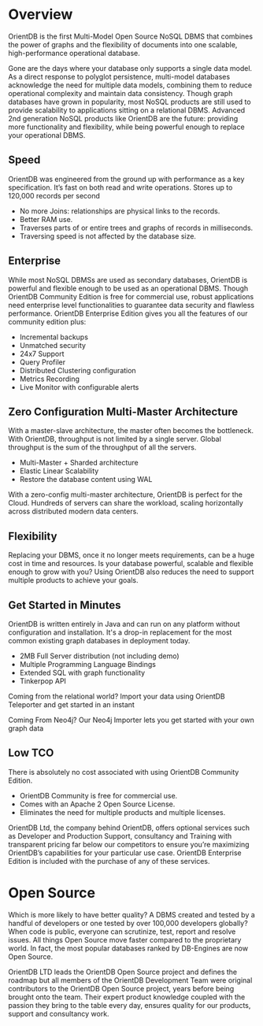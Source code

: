 # Overview

OrientDB is the first Multi-Model Open Source NoSQL DBMS that combines the power of graphs and the flexibility of documents into one scalable, high-performance operational database.

Gone are the days where your database only supports a single data model. As a direct response to polyglot persistence, multi-model databases acknowledge the need for multiple data models, combining them to reduce operational complexity and maintain data consistency. Though graph databases have grown in popularity, most NoSQL products are still used to provide scalability to applications sitting on a relational DBMS. Advanced 2nd generation NoSQL products like OrientDB are the future: providing more functionality and flexibility, while being powerful enough to replace your operational DBMS.

## Speed

OrientDB was engineered from the ground up with performance as a key specification. It’s fast on both read and write operations.
Stores up to 120,000 records per second

- No more Joins: relationships are physical links to the records.
- Better RAM use.
- Traverses parts of or entire trees and graphs of records in milliseconds.
- Traversing speed is not affected by the database size.

## Enterprise

While most NoSQL DBMSs are used as secondary databases, OrientDB is powerful and flexible enough to be used as an operational DBMS.
Though OrientDB Community Edition is free for commercial use, robust applications need enterprise level functionalities to guarantee data security and flawless performance. OrientDB Enterprise Edition gives you all the features of our community edition plus:

- Incremental backups
- Unmatched security
- 24x7 Support
- Query Profiler
- Distributed Clustering configuration
- Metrics Recording
- Live Monitor with configurable alerts

## Zero Configuration Multi-Master Architecture

With a master-slave architecture, the master often becomes the bottleneck. With OrientDB, throughput is not limited by a single server. Global throughput is the sum of the throughput of all the servers.
- Multi-Master + Sharded architecture
- Elastic Linear Scalability
- Restore the database content using WAL

With a zero-config multi-master architecture, OrientDB is perfect for the Cloud. Hundreds of servers can share the workload, scaling horizontally across distributed modern data centers.

## Flexibility

Replacing your DBMS, once it no longer meets requirements, can be a huge cost in time and resources. Is your database powerful, scalable and flexible enough to grow with you? Using OrientDB also reduces the need to support multiple products to achieve your goals.

## Get Started in Minutes

OrientDB is written entirely in Java and can run on any platform without configuration and installation. It's a drop-in replacement for the most common existing graph databases in deployment today.

- 2MB Full Server distribution (not including demo)
- Multiple Programming Language Bindings
- Extended SQL with graph functionality
- Tinkerpop API

Coming from the relational world? Import your data using OrientDB Teleporter and get started in an instant

Coming From Neo4j? Our Neo4j Importer lets you get started with your own graph data

## Low TCO

There is absolutely no cost associated with using OrientDB Community Edition.

- OrientDB Community is free for commercial use.
- Comes with an Apache 2 Open Source License.
- Eliminates the need for multiple products and multiple licenses.

OrientDB Ltd, the company behind OrientDB, offers optional services such as Developer and Production Support, consultancy and Training with transparent pricing far below our competitors to ensure you’re maximizing OrientDB’s capabilities for your particular use case. OrientDB Enterprise Edition is included with the purchase of any of these services.

# Open Source

Which is more likely to have better quality? A DBMS created and tested by a handful of developers or one tested by over 100,000 developers globally? When code is public, everyone can scrutinize, test, report and resolve issues. All things Open Source move faster compared to the proprietary world. In fact, the most popular databases ranked by DB-Engines are now Open Source.

OrientDB LTD leads the OrientDB Open Source project and defines the roadmap but all members of the OrientDB Development Team were original contributors to the OrientDB Open Source project, years before being brought onto the team. Their expert product knowledge coupled with the passion they bring to the table every day, ensures quality for our products, support and consultancy work.
